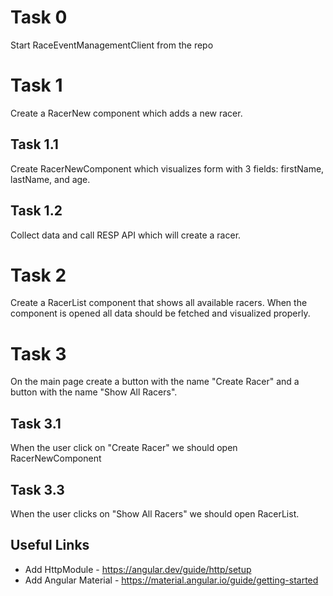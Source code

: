 # Task 0
Start RaceEventManagementClient from the repo

# Task 1
Create a RacerNew component which adds a new racer.
## Task 1.1
Create RacerNewComponent which visualizes form with 3 fields: firstName, lastName, and age.
## Task 1.2
Collect data and call RESP API which will create a racer. 

# Task 2 
Create a RacerList component that shows all available racers. When the component is opened all data should be fetched and visualized properly.

# Task 3
On the main page create a button with the name "Create Racer" and a button with the name "Show All Racers".

## Task 3.1
When the user click on "Create Racer" we should open RacerNewComponent
 
## Task 3.3
When the user clicks on "Show All Racers" we should open RacerList. 


## Useful Links
 - Add HttpModule - https://angular.dev/guide/http/setup
 - Add Angular Material - https://material.angular.io/guide/getting-started